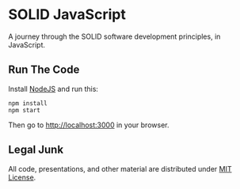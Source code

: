 # SOLID JavaScript

A journey through the SOLID software development principles, in JavaScript.

## Run The Code

Install [NodeJS](http://nodejs.org) and run this:

```
npm install
npm start
```

Then go to [http://localhost:3000](http://localhost:3000) in your browser.

## Legal Junk

All code, presentations, and other material are distributed under [MIT License](http://mutedsolutions.mit-license.org).

